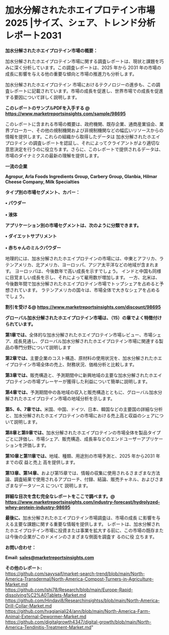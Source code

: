 # 加水分解されたホエイプロテイン市場2025 |サイズ、シェア、トレンド分析レポート2031

<strong><b>加水分解されたホエイプロテイン市場の概要：</b></strong>

加水分解されたホエイプロテイン市場に関する調査レポートは、現状と課題を巧みに深く分析しています。この調査レポートは、2025 年から 2031 年の市場の成長に影響を与える他の重要な傾向と市場の推進力も分析します。

加水分解されたホエイプロテイン 市場におけるテクノロジーの進歩も、この調査レポートに記載されています。市場の成長を促進し、世界市場での成長を促進する要因について詳しく説明します。

<strong>このレポートのサンプルPDFを入手する @ <a href=https://www.marketreportsinsights.com/sample/98695>https://www.marketreportsinsights.com/sample/98695</a></strong>

このレポートに含まれる市場の概要は、政府機関、既存企業、通商産業協会、業界ブローカー、その他の規制機関および非規制機関などの幅広いリソースからの情報を提供します。これらの組織から取得したデータは 加水分解されたホエイプロテイン の調査レポートを認証し、それによってクライアントがより適切な意思決定を行うのに役立ちます。さらに、このレポートで提供されるデータは、市場のダイナミクスの最新の理解を提供します。

<strong>一流の企業</strong>

<strong><b>Agropur, Arla Foods Ingredients Group, Carbery Group, Glanbia, Hilmar Cheese Company, Milk Specialties</b></strong>

<strong><b>タイプ別の市場セグメント、カバー：</b></strong>

<strong>• パウダー<br><br>• 液体</strong>

<strong><b>アプリケーション別の市場セグメントは、次のように分類できます。</b></strong>

<strong>• ダイエットサプリメント<br><br>• 赤ちゃんのミルクパウダー</strong>

 地理的には、加水分解されたホエイプロテインの市場には、中東とアフリカ、ラテンアメリカ、北アメリカ、ヨーロッパ、アジア太平洋などの地域が含まれます。 ヨーロッパは、今後数年で高い成長を示すでしょう。 インドと中国も同様に目覚ましい成長を示し、それによって雇用数が増加します。 一方、北米は、今後数年間で加水分解されたホエイプロテイン市場でトップシェアを占めると予想されています。 ラテンアメリカの国々は、市場全体で大きなシェアを占めるでしょう。

<strong>割引を受ける@ <a href=https://www.marketreportsinsights.com/discount/98695>https://www.marketreportsinsights.com/discount/98695</a></strong>

<strong><b>グローバル加水分解されたホエイプロテイン市場は、（15）の章でよく特徴付けられています。</b></strong>

<strong><b>第</b></strong><strong><b>1章では、</b></strong>全体的な加水分解されたホエイプロテイン市場レビュー、市場シェア、成長見通し、グローバル加水分解されたホエイプロテイン市場に関連する製品の専門分野について説明します

<strong><b>第2章では、</b></strong>主要企業のコスト構造、原材料の使用状況を、加水分解されたホエイプロテイン市場全体の売上、財務状況、価格分析と比較します。

<strong><b>第3章では、</b></strong>販売構造と、予測期間中に新興地域の主要な加水分解されたホエイプロテインの市場プレーヤーが獲得した利益について簡単に説明します。

<strong><b>第4章では、</b></strong>予測期間中の各地域の収入と販売構造とともに、グローバル加水分解されたホエイプロテイン市場の地域分析を示します。

<strong><b>第5、6、7章では、</b></strong>米国、中国、ドイツ、日本、韓国などの主要国の詳細な分析と、加水分解されたホエイプロテインの市場における売上高と収益のシェアについて説明します。

<strong><b>第8章と第9章では、</b></strong>加水分解されたホエイプロテインの市場全体を製品タイプごとに評価し、市場シェア、販売構造、成長率などのエンドユーザーアプリケーションを評価します。

<strong><b>第10章と第11章では、</b></strong>地域、種類、用途別の市場予測と、2025 年から2031 年までの収 益と売上 高を提供します。

<strong><b>第13章、第14章、</b></strong>および第15章では、情報の収集に使用されるさまざまな方法論、調査結果で使用されるアプローチ、付録、結論、販売チャネル、およびさまざまなデータソース について 説明します。

<strong>詳細な目次を含む完全なレポートをここで調べます。@ <a href=https://www.marketreportsinsights.com/industry-forecast/hydrolyzed-whey-protein-industry-98695>https://www.marketreportsinsights.com/industry-forecast/hydrolyzed-whey-protein-industry-98695</a></strong>

<strong><b>最後に、</b></strong>加水分解されたホエイプロテイン市場調査は、市場の成長 に影響を</a>与える主要な課題に関する重要な情報を提供します。 レポートは、加水分解されたホエイプロテイン市場に投資または事業を拡大する前に、この市場の既存または今後の企業がこのドメインのさまざまな側面を調査す るのに役 立ちます。

<strong><b>お問い合わせ：</b></strong>

<strong>Email: </strong><a href=mailto:sales@marketreportsinsights.com><strong>sales@marketreportsinsights.com</strong></a>

<strong>その他のレポート:</strong>
<br>
<a href=https://github.com/sayysaif/market-search-trend/blob/main/North-America-Transdermal/North-America-Compost-Turners-in-Agriculture-Market.md>https://github.com/sayysaif/market-search-trend/blob/main/North-America-Transdermal/North-America-Compost-Turners-in-Agriculture-Market.md</a>
<br>
<a href=https://github.com/Ishi78/Research/blob/main/Europe-Rapid-dissolving%C2%A0Tablets-Market.md>https://github.com/Ishi78/Research/blob/main/Europe-Rapid-dissolving%C2%A0Tablets-Market.md</a>
<br>
<a href=https://github.com/Hindavi8/Researchinsightss/blob/main/North-America-Drill-Collar-Market.md>https://github.com/Hindavi8/Researchinsightss/blob/main/North-America-Drill-Collar-Market.md</a>
<br>
<a href=https://github.com/tyagianjali24/ann/blob/main/North-America-Farm-Animal-External-Dewormer-Market.md>https://github.com/tyagianjali24/ann/blob/main/North-America-Farm-Animal-External-Dewormer-Market.md</a>
<br>
<a href=https://github.com/digitalgrowth4347/digital-growth/blob/main/North-America-Tendinitis-Treatment-Market.md>https://github.com/digitalgrowth4347/digital-growth/blob/main/North-America-Tendinitis-Treatment-Market.md</a>"
